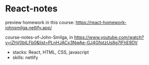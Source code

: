 # React-notes

preview homework in this course: https://react-homework-johnsmilga.netlify.app/

course-notes-of-John-Smilga, in https://www.youtube.com/watch?v=iZhV0bILFb0&list=PLnHJACx3NwAe-GJ4GfptzUs8g7lFhE9DV

- stacks: React, HTML, CSS, javascript
- skills: netlify
